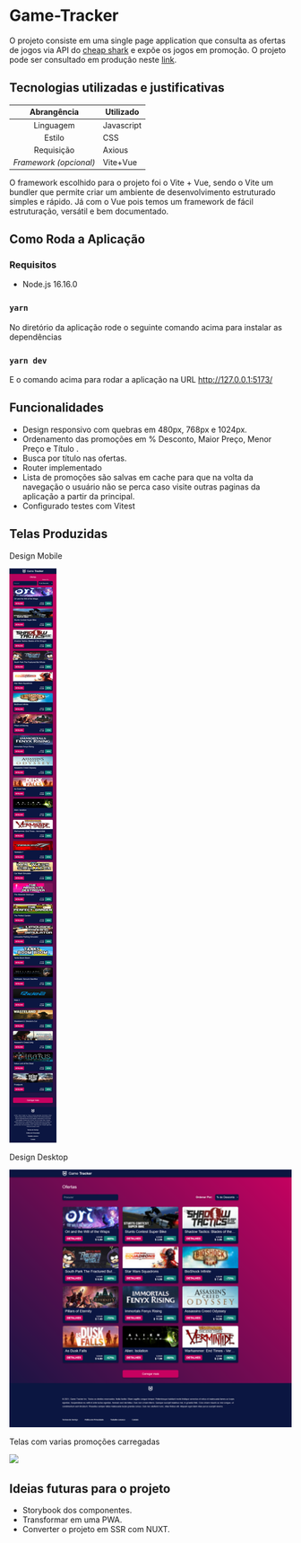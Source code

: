 # Game-Tracker

O projeto consiste em uma single page application que consulta as ofertas de jogos via API do [cheap shark](https://apidocs.cheapshark.com/) e expõe os jogos em promoção. O projeto pode ser consultado em produção neste [link](https://game-tracker-vokubo.onrender.com).

## Tecnologias utilizadas e justificativas

|      Abrangência       | Utilizado  |
| :--------------------: | ---------- |
|       Linguagem        | Javascript |
|         Estilo         | CSS       |
|       Requisição       | Axious     |
| _Framework (opcional)_ | Vite+Vue   |

O framework escolhido para o projeto foi o Vite + Vue, sendo o Vite um bundler que permite criar um ambiente de desenvolvimento estruturado simples e rápido. Já com o Vue pois temos um framework de fácil estruturação, versátil e bem documentado.

## Como Roda a Aplicação

### Requisitos

-   Node.js 16.16.0

### `yarn`

No diretório da aplicação rode o seguinte comando acima para instalar as dependências

### `yarn dev`

E o comando acima para rodar a aplicação na URL http://127.0.0.1:5173/

## Funcionalidades

<ul>
<li>Design responsivo com quebras em 480px, 768px e 1024px.</li>
<li>Ordenamento das promoções em % Desconto, Maior Preço, Menor Preço e Título .</li>
<li>Busca por título nas ofertas.</li>
<li>Router implementado</li>
<li>Lista de promoções são salvas em cache para que na volta da navegação o usuário não se perca caso visite outras paginas da aplicação a partir da principal.</li>
<li>Configurado testes com Vitest</li>
</ul>

## Telas Produzidas

<div float="left">
    <div>
        <p>Design Mobile</p>
        <img src="./src/assets/screen/Screen-478px.png"  />
    </div>
    <div>
        <p>Design Desktop</p>
        <img src="./src/assets/screen/Screen-1024px.png"  />
    </div>
        <p>Telas com varias promoções carregadas</p>
        <img src="./src/assets/screen/Screen-GamesLoaded-1024px.png"  />
    </div>

## Ideias futuras para o projeto
<ul>
<li> Storybook dos componentes.</li>
<li>Transformar em uma PWA.</li>
<li> Converter o projeto em SSR com NUXT.</li>
</ul>